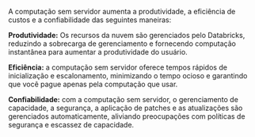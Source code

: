 A computação sem servidor aumenta a produtividade, a eficiência de custos e a confiabilidade das seguintes maneiras:

**Produtividade:** Os recursos da nuvem são gerenciados pelo Databricks, reduzindo a sobrecarga de gerenciamento e fornecendo computação instantânea para aumentar a produtividade do usuário.

**Eficiência:** a computação sem servidor oferece tempos rápidos de inicialização e escalonamento, minimizando o tempo ocioso e garantindo que você pague apenas pela computação que usar.

**Confiabilidade:** com a computação sem servidor, o gerenciamento de capacidade, a segurança, a aplicação de patches e as atualizações são gerenciados automaticamente, aliviando preocupações com políticas de segurança e escassez de capacidade.